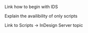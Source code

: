 #

<!--- Describe why would a developer want to use InDesign Server -->
Link how to begin with IDS

Explain the availibility of only scripts

Link to Scripts -> InDesign Server topic